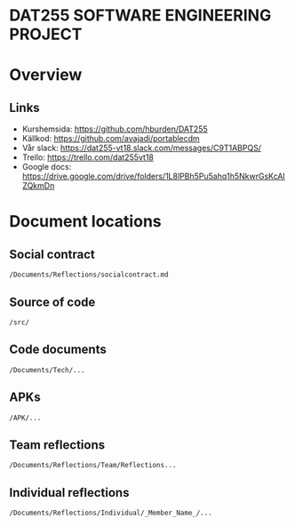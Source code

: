 # DAT255 SOFTWARE ENGINEERING PROJECT

# Overview
## Links
- Kurshemsida: https://github.com/hburden/DAT255
- Källkod: https://github.com/avajadi/portablecdm
- Vår slack: https://dat255-vt18.slack.com/messages/C9T1ABPQS/
- Trello: https://trello.com/dat255vt18
- Google docs: https://drive.google.com/drive/folders/1L8lPBh5Pu5ahq1h5NkwrGsKcAIZQkmDn

# Document locations
## Social contract
````
/Documents/Reflections/socialcontract.md
````
## Source of code
````
/src/
````
## Code documents
````
/Documents/Tech/...
````
## APKs
````
/APK/...
````
## Team reflections
````
/Documents/Reflections/Team/Reflections...
````
## Individual reflections
````
/Documents/Reflections/Individual/_Member_Name_/...
````
